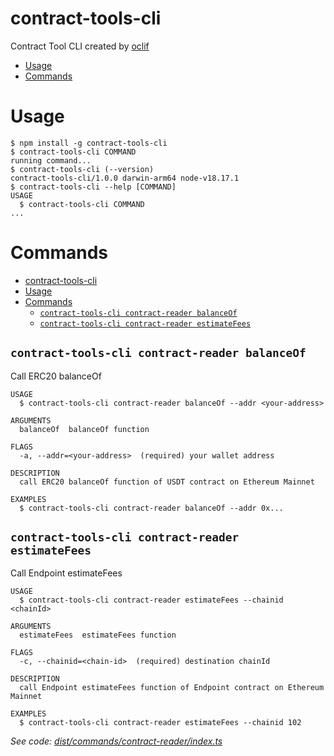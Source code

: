 # contract-tools-cli

Contract Tool CLI created by [oclif](https://oclif.io/)

<!-- toc -->

- [Usage](#usage)
- [Commands](#commands)

<!-- tocstop -->

# Usage

<!-- usage -->

```sh-session
$ npm install -g contract-tools-cli
$ contract-tools-cli COMMAND
running command...
$ contract-tools-cli (--version)
contract-tools-cli/1.0.0 darwin-arm64 node-v18.17.1
$ contract-tools-cli --help [COMMAND]
USAGE
  $ contract-tools-cli COMMAND
...
```

<!-- usagestop -->

# Commands

<!-- commands -->

- [contract-tools-cli](#contract-tools-cli)
- [Usage](#usage)
- [Commands](#commands)
  - [`contract-tools-cli contract-reader balanceOf`](#contract-tools-cli-contract-reader-balanceof)
  - [`contract-tools-cli contract-reader estimateFees`](#contract-tools-cli-contract-reader-estimatefees)

## `contract-tools-cli contract-reader balanceOf`

Call ERC20 balanceOf

```
USAGE
  $ contract-tools-cli contract-reader balanceOf --addr <your-address>

ARGUMENTS
  balanceOf  balanceOf function

FLAGS
  -a, --addr=<your-address>  (required) your wallet address

DESCRIPTION
  call ERC20 balanceOf function of USDT contract on Ethereum Mainnet

EXAMPLES
  $ contract-tools-cli contract-reader balanceOf --addr 0x...
```

## `contract-tools-cli contract-reader estimateFees`

Call Endpoint estimateFees

```
USAGE
  $ contract-tools-cli contract-reader estimateFees --chainid <chainId>

ARGUMENTS
  estimateFees  estimateFees function

FLAGS
  -c, --chainid=<chain-id>  (required) destination chainId

DESCRIPTION
  call Endpoint estimateFees function of Endpoint contract on Ethereum Mainnet

EXAMPLES
  $ contract-tools-cli contract-reader estimateFees --chainid 102
```

_See code: [dist/commands/contract-reader/index.ts](https://github.com/hiromaily/contract-tools-cli/blob/main/src/commands/contract-reader/index.ts)_

<!-- commandsstop -->

